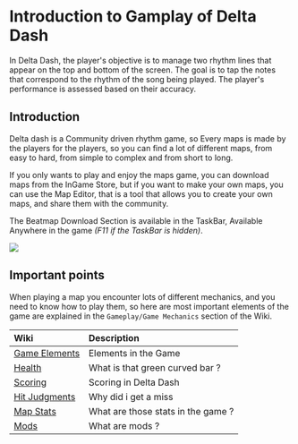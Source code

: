 # Introduction to Gamplay of Delta Dash

In Delta Dash, the player's objective is to manage two rhythm lines that appear on the top and bottom of the screen. The goal is to tap the notes that correspond to the rhythm of the song being played. The player's performance is assessed based on their accuracy.

## Introduction

Delta dash is a Community driven rhythm game, so Every maps is made by the players for the players, so you can find a lot of different maps, from easy to hard, from simple to complex and from short to long.


If you only wants to play and enjoy the maps game, you can download maps from the InGame Store, but if you want to make your own maps, you can use the Map Editor, that is a tool that allows you to create your own maps, and share them with the community.

The Beatmap Download Section is available in the TaskBar, Available Anywhere in the game *(F11 if the TaskBar is hidden)*.

![](https://gateway.deltada.sh/screenshots/1121522050220321/0pFhplxtgWYeLXhR.png)

## Important points
When playing a map you encounter lots of different mechanics, and you need to know how to play them, so here are most important elements of the game are explained in the `Gameplay/Game Mechanics` section of the Wiki.

| Wiki | Description |
| :--- | :--- |
| [Game Elements](/wiki/Gameplay/Game%20Mechanics/Game%20elements) | Elements in the Game |
| [Health](/wiki/Gameplay/Game%20Mechanics/Health) | What is that green curved bar ? |
| [Scoring](/wiki/Gameplay/Game%20Mechanics/Scoring) | Scoring in Delta Dash |
| [Hit Judgments](/wiki/Gameplay/Game%20Mechanics/Hit%20Judgments) | Why did i get a miss |
| [Map Stats](/wiki/Gameplay/Game%20Mechanics/Map%20Stats) | What are those stats in the game ? |
| [Mods](/wiki/Gameplay/Game%20Mechanics/Mods) | What are mods ? |
